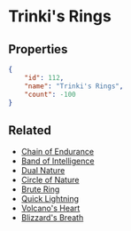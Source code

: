 # Trinki's Rings

<no description available>

## Properties

```json
{
    "id": 112,
    "name": "Trinki's Rings",
    "count": -100
}
```

## Related

- [Chain of Endurance](../items/2999-chain-of-endurance.md)
- [Band of Intelligence](../items/3000-band-of-intelligence.md)
- [Dual Nature](../items/3001-dual-nature.md)
- [Circle of Nature](../items/3002-circle-of-nature.md)
- [Brute Ring](../items/3003-brute-ring.md)
- [Quick Lightning](../items/3004-quick-lightning.md)
- [Volcano's Heart](../items/3005-volcano-s-heart.md)
- [Blizzard's Breath](../items/3006-blizzard-s-breath.md)

